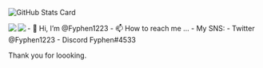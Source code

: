 ![GitHub Stats Card](https://github-readme-stats.vercel.app/api?username=Fyphen1223)

<a href="https://github.com/anuraghazra/github-readme-stats">
  <img align="left" src="https://github-readme-stats.vercel.app/api?username=Fyphen1223&count_private=true&show_icons=true" />
</a>
<a href="https://github.com/anuraghazra/github-readme-stats">
  <img align="left" src="https://github-readme-stats.vercel.app/api/top-langs/?username=Fyphen1223" />
</a>
- 👋 Hi, I’m @Fyphen1223
- 📫 How to reach me ...
- My SNS: 
- Twitter @Fyphen1223
- Discord Fyphen#4533


Thank you for loooking.

<!---
Fyphen1223/Fyphen1223 is a ✨ special ✨ repository because its `README.md` (this file) appears on your GitHub profile.
You can click the Preview link to take a look at your changes.
--->
